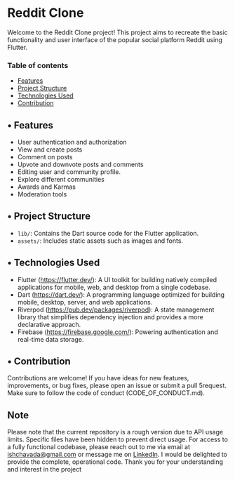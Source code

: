 # Reddit Clone
Welcome to the Reddit Clone project! This project aims to recreate the basic functionality and user interface of the popular social platform Reddit using Flutter.

### Table of contents
* [Features](#Features)
* [Project Structure](#project-structure)
* [Technologies Used](#technologies-used)
* [Contribution](#contribution)

## •	Features
- User authentication and authorization
- View and create posts
- Comment on posts
- Upvote and downvote posts and comments
- Editing user and community profile.
- Explore different communities
- Awards and Karmas
- Moderation tools

## •	Project Structure
- `lib/`: Contains the Dart source code for the Flutter application.
- `assets/`: Includes static assets such as images and fonts.


## •	Technologies Used

-	Flutter
(https://flutter.dev/): A UI toolkit for building natively compiled applications for mobile, web, and desktop from a single codebase.
-	Dart
(https://dart.dev/): A programming language optimized for building mobile, desktop, server, and web applications.
- Riverpod
(https://pub.dev/packages/riverpod): A state management library that simplifies dependency injection and provides a more declarative approach.
- Firebase
(https://firebase.google.com/): Powering authentication and real-time data storage.


## •	Contribution
Contributions are welcome! If you have ideas for new features, improvements, or bug fixes, please open an issue or submit a pull 5request. Make sure to follow the code of conduct (CODE_OF_CONDUCT.md).

## Note
Please note that the current repository is a rough version due to API usage limits. Specific files have been hidden to prevent direct usage. For access to a fully functional codebase, please reach out to me via email at ishchavada@gmail.com or message me on [LinkedIn](https://www.linkedin.com/in/isha-chavada-108a5a257). I would be delighted to provide the complete, operational code. Thank you for your understanding and interest in the project
